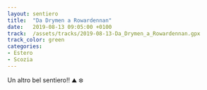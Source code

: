```yaml
---
layout: sentiero
title:  "Da Drymen a Rowardennan"
date:   2019-08-13 09:05:00 +0100
track:  /assets/tracks/2019-08-13-Da_Drymen_a_Rowardennan.gpx
track_color: green
categories:
- Estero
- Scozia
---
```


Un altro bel sentiero!! :mountain: :snowflake: